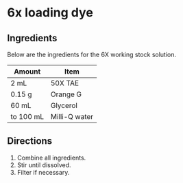 # 6x loading dye

## Ingredients

Below are the ingredients for the 6X working stock solution.

| **Amount**   	| **Item** 	|
|---------------|---------------|
| 2 mL 		| 50X TAE 	|
| 0.15 g 	| Orange G 	|
| 60 mL		| Glycerol 	| 
| to 100 mL 	| Milli-Q water |

## Directions

1.  Combine all ingredients.
2.  Stir until dissolved.
3.  Filter if necessary.

